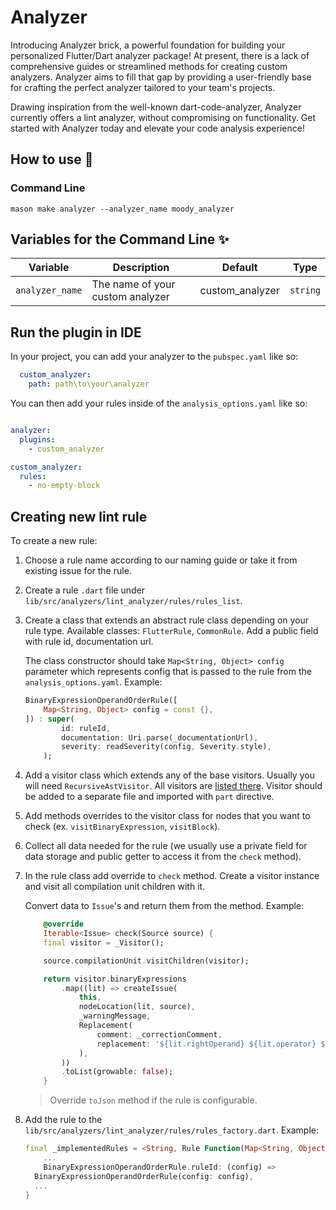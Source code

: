 # Analyzer
Introducing Analyzer brick, a powerful foundation for building your personalized Flutter/Dart analyzer package! At present, there is a lack of comprehensive guides or streamlined methods for creating custom analyzers. Analyzer aims to fill that gap by providing a user-friendly base for crafting the perfect analyzer tailored to your team's projects.

Drawing inspiration from the well-known dart-code-analyzer, Analyzer currently offers a lint analyzer, without compromising on functionality. Get started with Analyzer today and elevate your code analysis experience!

## How to use 🚀

### Command Line

`mason make analyzer --analyzer_name moody_analyzer`

## Variables for the Command Line ✨

| Variable        | Description                      | Default         | Type     |
| --------------- | -------------------------------- | --------------- | -------- |
| `analyzer_name` | The name of your custom analyzer | custom_analyzer | `string` |

## Run the plugin in IDE

In your project, you can add your analyzer to the `pubspec.yaml` like so:
```yaml
  custom_analyzer:
    path: path\to\your\analyzer
```

You can then add your rules inside of the `analysis_options.yaml` like so:
```yaml

analyzer:
  plugins:
    - custom_analyzer

custom_analyzer:
  rules:
    - no-empty-block
```

## Creating new lint rule

To create a new rule:

1. Choose a rule name according to our naming guide or take it from existing issue for the rule.
2. Create a rule `.dart` file under `lib/src/analyzers/lint_analyzer/rules/rules_list`.
3. Create a class that extends an abstract rule class depending on your rule type. Available classes: `FlutterRule`, `CommonRule`. Add a public field with rule id, documentation url.

    The class constructor should take `Map<String, Object> config` parameter which represents config that is passed to the rule from the `analysis_options.yaml`. Example:

    ```dart
    BinaryExpressionOperandOrderRule([
        Map<String, Object> config = const {},
    ]) : super(
            id: ruleId,
            documentation: Uri.parse(_documentationUrl),
            severity: readSeverity(config, Severity.style),
        );
    ```

4. Add a visitor class which extends any of the base visitors. Usually you will need `RecursiveAstVisitor`. All visitors are [listed there](https://github.com/dart-lang/sdk/blob/master/pkg/analyzer/lib/dart/ast/visitor.dart). Visitor should be added to a separate file and imported with `part` directive.
5. Add methods overrides to the visitor class for nodes that you want to check (ex. `visitBinaryExpression`, `visitBlock`).
6. Collect all data needed for the rule (we usually use a private field for data storage and public getter to access it from the `check` method).
7. In the rule class add override to `check` method. Create a visitor instance and visit all compilation unit children with it.

    Convert data to `Issue`'s and return them from the method. Example:

    ```dart
        @override
        Iterable<Issue> check(Source source) {
        final visitor = _Visitor();

        source.compilationUnit.visitChildren(visitor);

        return visitor.binaryExpressions
            .map((lit) => createIssue(
                this,
                nodeLocation(lit, source),
                _warningMessage,
                Replacement(
                    comment: _correctionComment,
                    replacement: '${lit.rightOperand} ${lit.operator} ${lit.leftOperand}',
                ),
            ))
            .toList(growable: false);
        }
    ```

    > Override `toJson` method if the rule is configurable.
8. Add the rule to the `lib/src/analyzers/lint_analyzer/rules/rules_factory.dart`. Example:

    ```dart
    final _implementedRules = <String, Rule Function(Map<String, Object>)>{
        ...
        BinaryExpressionOperandOrderRule.ruleId: (config) =>
      BinaryExpressionOperandOrderRule(config: config),
      ...
    }
    ```